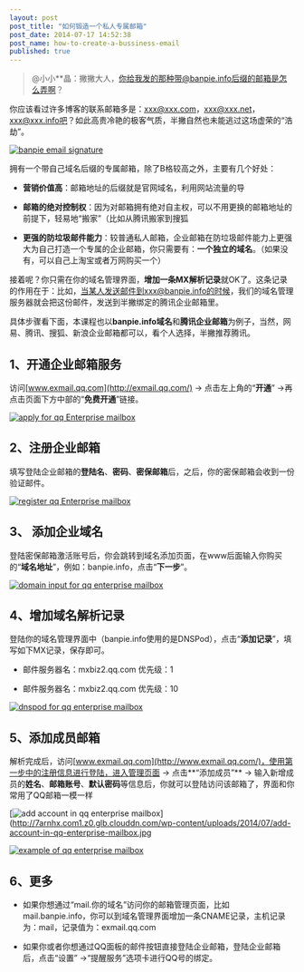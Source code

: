 ```yaml
---
layout: post
post_title: "如何锻造一个私人专属邮箱"
post_date: 2014-07-17 14:52:38
post_name: how-to-create-a-bussiness-email
published: true
---
```

> @小小**晶：撇撇大人，你给我发的那种带@banpie.info后缀的邮箱是怎么弄啊？

你应该看过许多博客的联系邮箱多是：xxx@xxx.com，xxx@xxx.net，xxx@xxx.info吧？如此高贵冷艳的极客气质，半撇自然也未能逃过这场虚荣的“浩劫”。

[![banpie email signature](http://7arnhx.com1.z0.glb.clouddn.com/wp-content/uploads/2014/07/banpie-email-signature.jpg)](http://7arnhx.com1.z0.glb.clouddn.com/wp-content/uploads/2014/07/banpie-email-signature.jpg)

拥有一个带自己域名后缀的专属邮箱，除了B格较高之外，主要有几个好处：

*   **营销价值高**：邮箱地址的后缀就是官网域名，利用网站流量的导

*   **邮箱的绝对控制权**：因为对邮箱拥有绝对自主权，可以不用更换的邮箱地址的前提下，轻易地“搬家”（比如从腾讯搬家到搜狐

*   **更强的防垃圾邮件能力**：较普通私人邮箱，企业邮箱在防垃圾邮件能力上更强大为自己打造一个专属的企业邮箱，你只需要有：**一个独立的域名**。（如果没有，可以自己上淘宝或者万网购买一个）

接着呢？你只需在你的域名管理界面，**增加一条MX解析记录**就OK了。这条记录的作用在于：比如，当某人发送邮件到xxx@banpie.info的时候，我们的域名管理服务器就会把这份邮件，发送到半撇绑定的腾讯企业邮箱里。

具体步骤看下面，本课程也以**banpie.info域名**和**腾讯企业邮箱**为例子，当然，网易、腾讯、搜狐、新浪企业邮箱都可以，看个人选择，半撇推荐腾讯。

## 1、开通企业邮箱服务

访问[www.exmail.qq.com](http://exmail.qq.com/) -&gt; 点击左上角的“**开通**” -&gt;再点击页面下方中部的“**免费开通**”链接。

[![apply for qq Enterprise mailbox](http://7arnhx.com1.z0.glb.clouddn.com/wp-content/uploads/2014/07/apply-for-qq-Enterprise-mailbox.jpg)](http://7arnhx.com1.z0.glb.clouddn.com/wp-content/uploads/2014/07/apply-for-qq-Enterprise-mailbox.jpg)

## 2、注册企业邮箱

填写登陆企业邮箱的**登陆名**、**密码**、**密保邮箱**后，之后，你的密保邮箱会收到一份验证邮件。

[![register qq Enterprise mailbox](http://7arnhx.com1.z0.glb.clouddn.com/wp-content/uploads/2014/07/register-qq-Enterprise-mailbox.jpg)](http://7arnhx.com1.z0.glb.clouddn.com/wp-content/uploads/2014/07/register-qq-Enterprise-mailbox.jpg)

## 3、 添加企业域名

登陆密保邮箱激活账号后，你会跳转到域名添加页面，在www后面输入你购买的“**域名地址**”，例如：banpie.info，点击“**下一步**”。

[![domain input for qq enterprise mailbox](http://7arnhx.com1.z0.glb.clouddn.com/wp-content/uploads/2014/07/domain-input-for-qq-enterprise-mailbox.jpg)](http://7arnhx.com1.z0.glb.clouddn.com/wp-content/uploads/2014/07/domain-input-for-qq-enterprise-mailbox.jpg)

## 4、增加域名解析记录

登陆你的域名管理界面中（banpie.info使用的是DNSPod），点击“**添加记录**”，填写如下MX记录，保存即可。

*   邮件服务器名：mxbiz2.qq.com 优先级：1

*   邮件服务器名：mxbiz2.qq.com 优先级：10

[![dnspod for qq enterprise mailbox](http://7arnhx.com1.z0.glb.clouddn.com/wp-content/uploads/2014/07/dnspod-for-qq-enterprise-mailbox.jpg)](http://7arnhx.com1.z0.glb.clouddn.com/wp-content/uploads/2014/07/dnspod-for-qq-enterprise-mailbox.jpg)

## 5、添加成员邮箱

解析完成后，访问[www.exmail.qq.com](http://www.exmail.qq.com/)，使用第一步中的注册信息进行登陆，进入管理页面 -&gt; 点击**“添加成员”** -&gt; 输入新增成员的**姓名**、**邮箱账号**、**默认密码**等信息后，你就可以登陆访问该邮箱了，界面和你常用了QQ邮箱一模一样

[![add account in qq enterprise mailbox](http://7arnhx.com1.z0.glb.clouddn.com/wp-content/uploads/2014/07/add-account-in-qq-enterprise-mailbox.jpg)](http://7arnhx.com1.z0.glb.clouddn.com/wp-content/uploads/2014/07/add-account-in-qq-enterprise-mailbox.jpg

[![example of qq enterprise mailbox](http://7arnhx.com1.z0.glb.clouddn.com/wp-content/uploads/2014/07/example-of-qq-enterprise-mailbox.jpg)](http://7arnhx.com1.z0.glb.clouddn.com/wp-content/uploads/2014/07/example-of-qq-enterprise-mailbox.jpg)

## 6、更多

*   如果你想通过“mail.你的域名”访问你的邮箱管理页面，比如mail.banpie.info，你可以到域名管理界面增加一条CNAME记录，主机记录为：mail，记录值为：exmail.qq.com

*   如果你或者你想通过QQ面板的邮件按钮直接登陆企业邮箱，登陆企业邮箱后，点击“设置” -&gt;“提醒服务”选项卡进行QQ号的绑定。